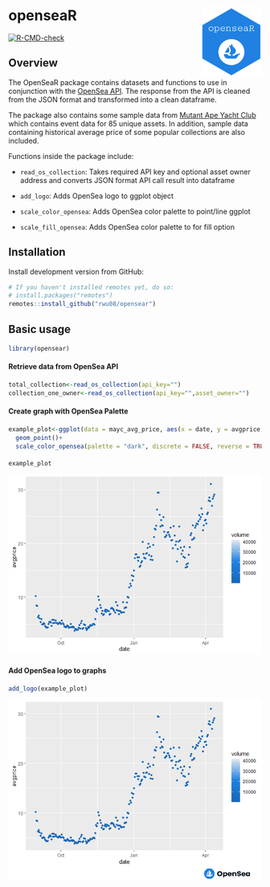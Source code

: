 
<!-- README.md is generated from README.Rmd. Please edit that file -->

# openseaR <img src="hex.png" align="right" height="139" />

<!-- badges: start -->

[![R-CMD-check](https://github.com/rwu08/opensear/workflows/R-CMD-check/badge.svg)](https://github.com/rwu08/opensear/actions)
<!-- badges: end -->

## Overview

The OpenSeaR package contains datasets and functions to use in
conjunction with the [OpenSea
API](https://docs.opensea.io/reference/api-overview). The response from
the API is cleaned from the JSON format and transformed into a clean
dataframe.

The package also contains some sample data from [Mutant Ape Yacht
Club](https://opensea.io/collection/mutant-ape-yacht-club) which
contains event data for 85 unique assets. In addition, sample data
containing historical average price of some popular collections are also
included.

Functions inside the package include:

-   `read_os_collection`: Takes required API key and optional asset
    owner address and converts JSON format API call result into
    dataframe

-   `add_logo`: Adds OpenSea logo to ggplot object

-   `scale_color_opensea`: Adds OpenSea color palette to point/line
    ggplot

-   `scale_fill_opensea`: Adds OpenSea color palette to for fill option

## Installation

Install development version from GitHub:

``` r
# If you haven't installed remotes yet, do so:
# install.packages("remotes")
remotes::install_github("rwu08/opensear")
```

## Basic usage

``` r
library(opensear)
```

#### Retrieve data from OpenSea API

``` r
total_collection<-read_os_collection(api_key="")
collection_one_owner<-read_os_collection(api_key="",asset_owner="")
```

#### Create graph with OpenSea Palette

``` r
example_plot<-ggplot(data = mayc_avg_price, aes(x = date, y = avgprice, color = volume))+
  geom_point()+
  scale_color_opensea(palette = "dark", discrete = FALSE, reverse = TRUE)

example_plot
```

![](README_files/figure-gfm/unnamed-chunk-6-1.png)<!-- -->

#### Add OpenSea logo to graphs

``` r
add_logo(example_plot)
```

![](README_files/figure-gfm/unnamed-chunk-7-1.png)<!-- -->
